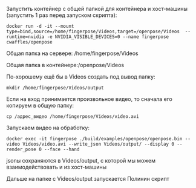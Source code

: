 Запустить контейнер с общей папкой для контейнера и хост-машины (запустить 1 раз перед запуском скрипта):

```
docker run -d -it --mount type=bind,source=/home/fingerpose/Videos,target=/openpose/Videos  --runtime=nvidia -e NVIDIA_VISIBLE_DEVICES=0 --name fingerpose cwaffles/openpose
```
Общая папка на сервере: /home/fingerpose/Videos

Общая папка в контейнере:/openpose/Videos

По-хорошему ещё бы в Videos создать под вывод папку:

```mkdir /home/fingerpose/Videos/output```

Если на вход принимается произвольное видео, то сначала его копируем в общую папку:

```
cp /адрес_видео /home/fingerpose/Videos/video.avi
```

Запускаем видео на обработку:

```
docker exec -it fingerpose ./build/examples/openpose/openpose.bin --video Videos/video.avi --write_json Videos/output/ --display 0 --render_pose 0 --face --hand
```

jsonы сохраняются в Videos/output, с которой мы можем взаимодействовать и из хост-машины

Дальше на папке с Videos/output запускается Полинин скрипт
